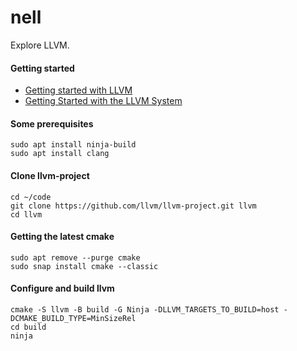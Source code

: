# nell

Explore LLVM.

#### Getting started
- [Getting started with LLVM](https://www.cs.utexas.edu/~pingali/CS380C/2019/assignments/llvm-guide.html)
- [Getting Started with the LLVM System](https://llvm.org/docs/GettingStarted.html)

#### Some prerequisites
```
sudo apt install ninja-build
sudo apt install clang
```

#### Clone llvm-project
```
cd ~/code
git clone https://github.com/llvm/llvm-project.git llvm
cd llvm
```

#### Getting the latest cmake
```
sudo apt remove --purge cmake
sudo snap install cmake --classic
```

#### Configure and build llvm
```
cmake -S llvm -B build -G Ninja -DLLVM_TARGETS_TO_BUILD=host -DCMAKE_BUILD_TYPE=MinSizeRel
cd build
ninja
```
